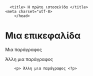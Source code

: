 <!DOCTYPE html>

<html lanr="el">
    <head>  

      <title> Η πρώτη ιστοσελίδα </title>
    <meta charset="utf-8>
        </head>  
                   
  <body>
      <h1>Μια επικεφαλίδα</h1>
           
<p lang = "en"> Μια παράγραφος </p>                   
              <p title = "Μια συντομη περιγραφή..."> Άλλη μια παράγραφος</p>
                                                   
        <p> Άλλη μια παράγραφος <?p> 
 </body>
                                                   
</html>                                                  
